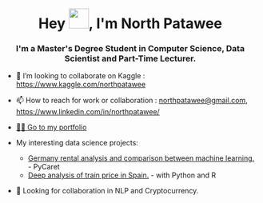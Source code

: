 <h1 align="center">Hey <img src="Hi.gif" width="40px" />, I'm North Patawee</h1>
<h3 align="center">I'm a Master's Degree Student in Computer Science, Data Scientist and Part-Time Lecturer. </h3> 

- 💞️ I’m looking to collaborate on Kaggle : https://www.kaggle.com/northpatawee
- 📫 How to reach for work or collaboration : northpatawee@gmail.com, https://www.linkedin.com/in/northpatawee/
- [🚴‍♀️ Go to my portfolio](https://github.com/northpr)

- My interesting data science projects:
  - [Germany rental analysis and comparison between machine learning.](https://github.com/northpr/GermanyRentalPrice) - PyCaret
  - [Deep analysis of train price in Spain.](https://github.com/northpr/SpanishTrain) - with Python and R

- 👀 Looking for collaboration in NLP and Cryptocurrency.
<!---
northpr/northpr is a ✨ special ✨ repository because its `README.md` (this file) appears on your GitHub profile.
You can click the Preview link to take a look at your changes.
--->

